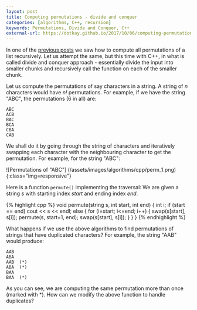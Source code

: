 ```yaml
---
layout: post
title: Computing permutations - divide and conquer
categories: [algorithms, C++, recursion]
keywords: Permutations, Divide and Conquer, C++
external-url: https://dotkay.github.io/2017/10/06/computing-permutations
---
```


In one of the [previous posts](https://dotkay.github.io/2017/09/21/permutations-of-a-list/) we saw how to compute all permutations of a list recursively. Let us attempt the same, but this time with C++, in what is called divide and conquer approach - essentially divide the input into smaller chunks and recursively call the function on each of the smaller chunk.

Let us compute the permutations of say characters in a string. A string of _n_ characters would have _n!_ permutations. For example, if we have the string "ABC", the permutations (6 in all) are:

```
ABC
ACB
BAC
BCA
CBA
CAB
```
We shall do it by going through the string of characters and iteratively swapping each character with the neighbouring character to get the permutation. For example, for the string "ABC":

![Permutations of "ABC"]
(/assets/images/algorithms/cpp/perm_1.png){:class="img=responsive"}

Here is a function `permute()` implementing the traversal: We are given a string _s_ with starting index _start_ and ending index _end_.

{% highlight cpp %}
void permute(string s, int start, int end) {
  int i;
  if (start == end)
    cout << s << endl;
  else {
    for (i=start; i<=end; i++) {
      swap(s[start], s[i]);
      permute(s, start+1, end);
      swap(s[start], s[i]);
    }
  }
}
{% endhighlight %}

What happens if we use the above algorithms to find permutations of strings that have duplicated characters? For example, the string "AAB" would produce:

```
AAB
ABA
AAB  (*)
ABA  (*)
BAA
BAA  (*)
```

As you can see, we are computing the same permutation more than once (marked with *). How can we modify the above function to handle duplicates?